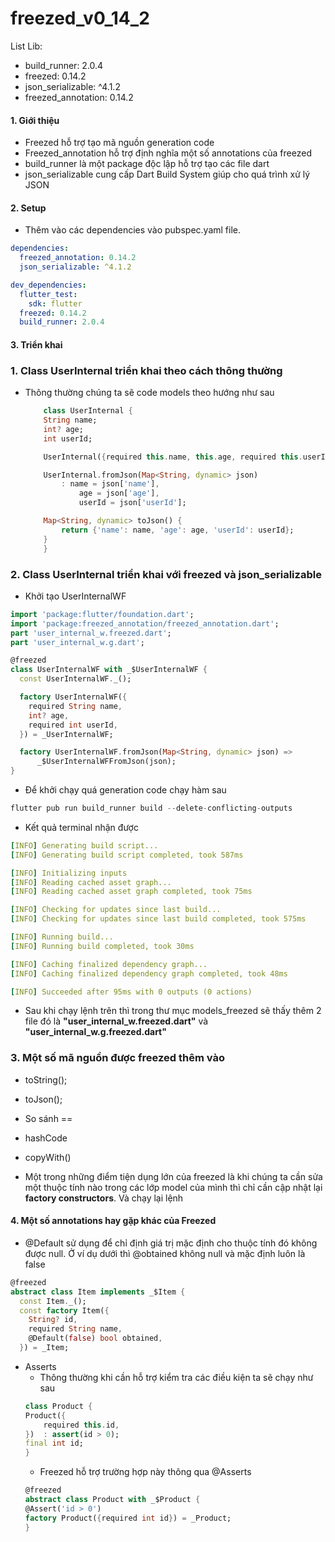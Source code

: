 # freezed_v0_14_2

List Lib:
- build_runner: 2.0.4
- freezed: 0.14.2
- json_serializable: ^4.1.2
- freezed_annotation: 0.14.2

#### 1. Giới thiệu 
- Freezed hỗ trợ tạo mã nguồn generation code 
- Freezed_annotation hỗ trợ định nghĩa một số annotations của freezed
- build_runner là một package độc lập hỗ trợ tạo các file dart
- json_serializable cung cấp Dart Build System giúp cho quá trình xử lý JSON

#### 2. Setup
- Thêm vào các dependencies vào pubspec.yaml file.

```yaml
dependencies:
  freezed_annotation: 0.14.2
  json_serializable: ^4.1.2

dev_dependencies:
  flutter_test:
    sdk: flutter
  freezed: 0.14.2
  build_runner: 2.0.4
```

#### 3. Triển khai

### 1. Class UserInternal triển khai theo cách thông thường
- Thông thường chúng ta sẽ code models theo hướng như sau
    ```dart
        class UserInternal {
        String name;
        int? age;
        int userId;

        UserInternal({required this.name, this.age, required this.userId});

        UserInternal.fromJson(Map<String, dynamic> json)
            : name = json['name'],
                age = json['age'],
                userId = json['userId'];

        Map<String, dynamic> toJson() {
            return {'name': name, 'age': age, 'userId': userId};
        }
        }
    ```
### 2. Class UserInternal triển khai với freezed và json_serializable
- Khởi tạo UserInternalWF
```dart
import 'package:flutter/foundation.dart';
import 'package:freezed_annotation/freezed_annotation.dart';
part 'user_internal_w.freezed.dart';
part 'user_internal_w.g.dart';

@freezed
class UserInternalWF with _$UserInternalWF {
  const UserInternalWF._();

  factory UserInternalWF({
    required String name,
    int? age,
    required int userId,
  }) = _UserInternalWF;

  factory UserInternalWF.fromJson(Map<String, dynamic> json) =>
      _$UserInternalWFFromJson(json);
}
```
- Để khởi chạy quá generation code chạy hàm sau
```dart
flutter pub run build_runner build --delete-conflicting-outputs
```

- Kết quả terminal nhận được
```yaml
[INFO] Generating build script...
[INFO] Generating build script completed, took 587ms

[INFO] Initializing inputs
[INFO] Reading cached asset graph...
[INFO] Reading cached asset graph completed, took 75ms

[INFO] Checking for updates since last build...
[INFO] Checking for updates since last build completed, took 575ms

[INFO] Running build...
[INFO] Running build completed, took 30ms

[INFO] Caching finalized dependency graph...
[INFO] Caching finalized dependency graph completed, took 48ms

[INFO] Succeeded after 95ms with 0 outputs (0 actions)
```
- Sau khi chạy lệnh trên thì trong thư mục models_freezed sẽ thấy thêm 2 file đó là **"user_internal_w.freezed.dart"** và **"user_internal_w.g.freezed.dart"**
### 3. Một số mã nguồn được freezed thêm vào
- toString();
- toJson();
- So sánh ==
- hashCode
- copyWith()

- Một trong những điểm tiện dụng lớn của freezed là khi chúng ta cần sửa một thuộc tính nào trong các lớp model của mình thì chỉ cần cập nhật lại **factory constructors**. Và chạy lại lệnh 


#### 4. Một số annotations hay gặp khác của Freezed
- @Default sử dụng để chỉ định giá trị mặc định cho thuộc tính đó không được null. Ở ví dụ dưới thì @obtained không null và mặc định luôn là false
```dart
@freezed
abstract class Item implements _$Item {
  const Item._();
  const factory Item({
    String? id,
    required String name,
    @Default(false) bool obtained,
  }) = _Item;
```
- Asserts
    * Thông thường khi cần hỗ trợ kiểm tra các điều kiện ta sẽ chạy như sau
    ```dart
    class Product {
    Product({
        required this.id,
    })  : assert(id > 0);
    final int id;
    }
    ```
    * Freezed hỗ trợ trường hợp này thông qua @Asserts
    ```dart
    @freezed
    abstract class Product with _$Product {
    @Assert('id > 0')
    factory Product({required int id}) = _Product;
    }
    ```




